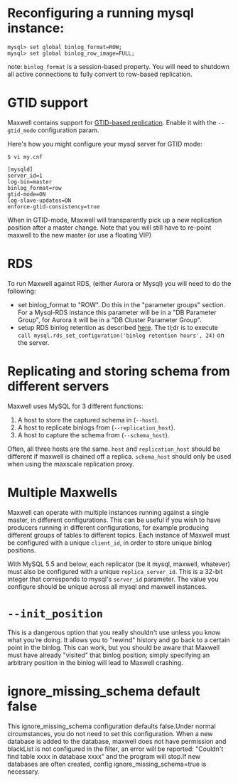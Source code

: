 # Reconfiguring a running mysql instance:

```
mysql> set global binlog_format=ROW;
mysql> set global binlog_row_image=FULL;
```

note: `binlog_format` is a session-based property.  You will need to shutdown all active connections to fully convert
to row-based replication.


# GTID support
Maxwell contains support for
[GTID-based replication](https://dev.mysql.com/doc/refman/5.6/en/replication-gtids.html).
Enable it with the `--gtid_mode` configuration param.

Here's how you might configure your mysql server for GTID mode:

```
$ vi my.cnf

[mysqld]
server_id=1
log-bin=master
binlog_format=row
gtid-mode=ON
log-slave-updates=ON
enforce-gtid-consistency=true
```

When in GTID-mode, Maxwell will transparently pick up a new replication
position after a master change.  Note that you will still have to re-point
maxwell to the new master (or use a floating VIP)


# RDS 
To run Maxwell against RDS, (either Aurora or Mysql) you will need to do the following:

- set binlog_format to "ROW".  Do this in the "parameter groups" section.  For a Mysql-RDS instance this parameter will be
  in a "DB Parameter Group", for Aurora it will be in a "DB Cluster Parameter Group".
- setup RDS binlog retention as described [here](http://docs.aws.amazon.com/AmazonRDS/latest/UserGuide/USER_LogAccess.Concepts.MySQL.html).
  The tl;dr is to execute `call mysql.rds_set_configuration('binlog retention hours', 24)` on the server.

# Replicating and storing schema from different servers

Maxwell uses MySQL for 3 different functions:

1. A host to store the captured schema in (`--host`).
2. A host to replicate binlogs from (`--replication_host`).
3. A host to capture the schema from (`--schema_host`).

Often, all three hosts are the same.  `host` and `replication_host` should be different
if maxwell is chained off a replica.  `schema_host` should only be used when using the
maxscale replication proxy.

# Multiple Maxwells

Maxwell can operate with multiple instances running against a single master, in
different configurations.  This can be useful if you wish to have producers
running in different configurations, for example producing different groups of
tables to different topics.  Each instance of Maxwell must be configured with a
unique `client_id`, in order to store unique binlog positions.

With MySQL 5.5 and below, each replicator (be it mysql, maxwell, whatever) must
also be configured with a unique `replica_server_id`.  This is a 32-bit integer
that corresponds to mysql's `server_id` parameter.  The value you configure
should be unique across all mysql and maxwell instances.

# `--init_position`

This is a dangerous option that you really shouldn't use unless you know what
you're doing.  It allows you to "rewind" history and go back to a certain point
in the binlog.  This can work, but you should be aware that Maxwell must have
already "visited" that binlog position; simply specifying an arbitrary position
in the binlog will lead to Maxwell crashing. 
# ignore_missing_schema  default false

This ignore_missing_schema configuration defaults false.Under normal circumstances, 
you do not need to set this configuration.
When a new database is added to the database, maxwell does not have permission and blackList 
is not configured in the filter, an error will be reported: "Couldn't find table xxxx in database xxxx"
 and the program will stop.If new databases are often created, config ignore_missing_schema=true is necessary.